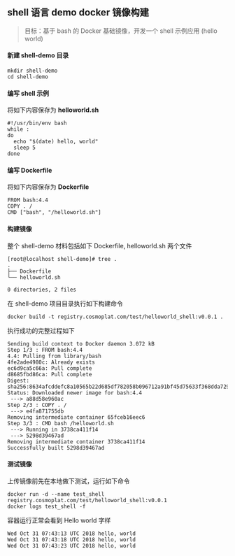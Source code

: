 ## shell 语言 demo docker 镜像构建
> 目标：基于 bash 的 Docker 基础镜像，开发一个 shell 示例应用 (hello world) 



#### 新建 shell-demo 目录 

```
mkdir shell-demo
cd shell-demo
```



#### 编写 shell 示例

将如下内容保存为 **helloworld.sh**
```
#!/usr/bin/env bash
while :
do
  echo "$(date) hello, world"
  sleep 5
done
```



#### 编写 Dockerfile

将如下内容保存为 **Dockerfile**
```
FROM bash:4.4
COPY . /
CMD ["bash", "/helloworld.sh"]
```



#### 构建镜像

整个 shell-demo 材料包括如下 Dockerfile, helloworld.sh 两个文件
```
[root@localhost shell-demo]# tree .
.
├── Dockerfile
└── helloworld.sh

0 directories, 2 files
```
在 shell-demo 项目目录执行如下构建命令
```
docker build -t registry.cosmoplat.com/test/helloworld_shell:v0.0.1 .
```
执行成功的完整过程如下
```
Sending build context to Docker daemon 3.072 kB
Step 1/3 : FROM bash:4.4
4.4: Pulling from library/bash
4fe2ade4980c: Already exists
ec6d9ca5c66a: Pull complete
d8685fbd86ca: Pull complete
Digest: sha256:8634afcddefc8a10565b22d685df782058b096712a91bf45d75633f368dda729
Status: Downloaded newer image for bash:4.4
 ---> a88d58e960ac
Step 2/3 : COPY . /
 ---> e4fa871755db
Removing intermediate container 65fceb16eec6
Step 3/3 : CMD bash /helloworld.sh
 ---> Running in 3738ca411f14
 ---> 5298d39467ad
Removing intermediate container 3738ca411f14
Successfully built 5298d39467ad
```


#### 测试镜像

上传镜像前先在本地做下测试，运行如下命令
```
docker run -d --name test_shell  registry.cosmoplat.com/test/helloworld_shell:v0.0.1
docker logs test_shell -f
```
容器运行正常会看到 Hello world 字样

```
Wed Oct 31 07:43:13 UTC 2018 hello, world
Wed Oct 31 07:43:18 UTC 2018 hello, world
Wed Oct 31 07:43:23 UTC 2018 hello, world
```

